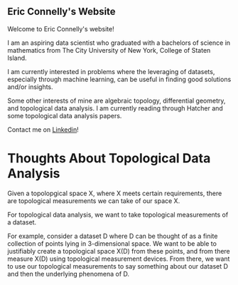 ## Eric Connelly's Website

Welcome to Eric Connelly's website! 

I am an aspiring data scientist who graduated with a bachelors of science in mathematics from The City University of New York, College of Staten Island.

I am currently interested in problems where the leveraging of datasets, especially through machine learning, can be useful in finding good solutions and/or insights.

Some other interests of mine are algebraic topology, differential geometry, and topological data analysis. I am currently reading through Hatcher and some topological data analysis papers.



Contact me on [Linkedin](www.linkedin.com/in/eric-conn-685525212/)!
  



# Thoughts About Topological Data Analysis

Given a topolopgical space X, where X meets certain requirements, there are topological measurements we 
can take of our space X.

For topological data analysis, we want to take topological measurements of a dataset.

For example, consider a dataset D where D can be thought of as a finite collection of points lying in 3-dimensional space.
We want to be able to justifiably create a topological space X(D) from these points, and from there measure X(D)
using topological measurement devices. From there, we want to use our topological measurements to say something about our dataset D and then the underlying phenomena of D. 



